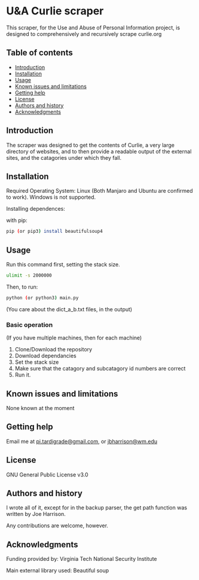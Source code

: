 U&A Curlie scraper
=================================================

This scraper, for the Use and Abuse of Personal Information project, is designed to comprehensively and recursively scrape curlie.org


Table of contents
-----------------

* [Introduction](#introduction)
* [Installation](#installation)
* [Usage](#usage)
* [Known issues and limitations](#known-issues-and-limitations)
* [Getting help](#getting-help)
* [License](#license)
* [Authors and history](#authors-and-history)
* [Acknowledgments](#acknowledgments)


Introduction
------------

The scraper was designed to get the contents of Curlie, a very large directory of websites, and to then provide a readable output of the
external sites, and the catagories under which they fall.

Installation
------------

Required Operating System:
Linux
(Both Manjaro and Ubuntu are confirmed to work).
Windows is not supported.

Installing dependences:

with pip:
```bash
pip (or pip3) install beautifulsoup4
```

Usage
-----

Run this command first, setting the stack size.
```bash
ulimit -s 2000000
```

Then, to run:
```bash
python (or python3) main.py
```
(You care about the dict_a_b.txt files, in the output)

### Basic operation
(If you have multiple machines, then for each machine)

1. Clone/Download the repository
2. Download dependancies
3. Set the stack size 
4. Make sure that the catagory and subcatagory id numbers are correct
5. Run it.

Known issues and limitations
----------------------------

None known at the moment

Getting help
------------

Email me at pi.tardigrade@gmail.com, or jbharrison@wm.edu

License
-------

GNU General Public License v3.0

Authors and history
---------------------------

I wrote all of it, except for in the backup parser, the get path function was written by Joe Harrison.

Any contributions are welcome, however.

Acknowledgments
---------------

Funding provided by:
Virginia Tech National Security Institute

Main external library used:
Beautiful soup
